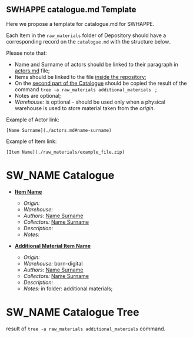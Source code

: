 ## SWHAPPE catalogue.md Template

Here we propose a template for catalogue<span>.md for SWHAPPE.

Each Item in the `raw_materials` folder of Depository should have a corresponding record on the `catalogue.md` with the structure below..

Please note that:
* Name and Surname of actors should be linked to their paragraph in [actors.md](./actors.md) file;
* Items should be linked to the file [inside the repository](./raw_matherials/);
* On the [second part of the Catalogue](./catalogue.md#SW_NAME-Catalogue-Tree) should be copied the result of the command `tree -a raw_materials additional_materials ` ;
* Notes are optional;
* *Warehouse:* is optional - should be used only when a physical warehouse is used to store material taken from the *origin*.

Example of Actor link:
~~~
[Name Surname](./actors.md#name-surname)
~~~
Example of Item link:
~~~
[Item Name](./raw_materials/example_file.zip)
~~~


# SW_NAME Catalogue


* **[Item Name](./raw_materials/example_file.zip)**
  * *Origin:* 
  * *Warehouse:* 
  * *Authors:* [Name Surname](./actors.md#name-surname)
  * *Collectors:* [Name Surname](./actors.md#name-surname)
  * *Description:* 
  * *Notes:* 
  
* **[Additional Material Item Name](./additional_materials/example.ppt)**
  * *Origin:* 
  * *Warehouse:* born-digital
  * *Authors:* [Name Surname](./actors.md#name-surname)
  * *Collectors:* [Name Surname](./actors.md#name-surname)
  * *Description:* 
  * *Notes:* in folder: additional materials;

# SW_NAME Catalogue Tree


result of `tree -a raw_materials additional_materials` command.
